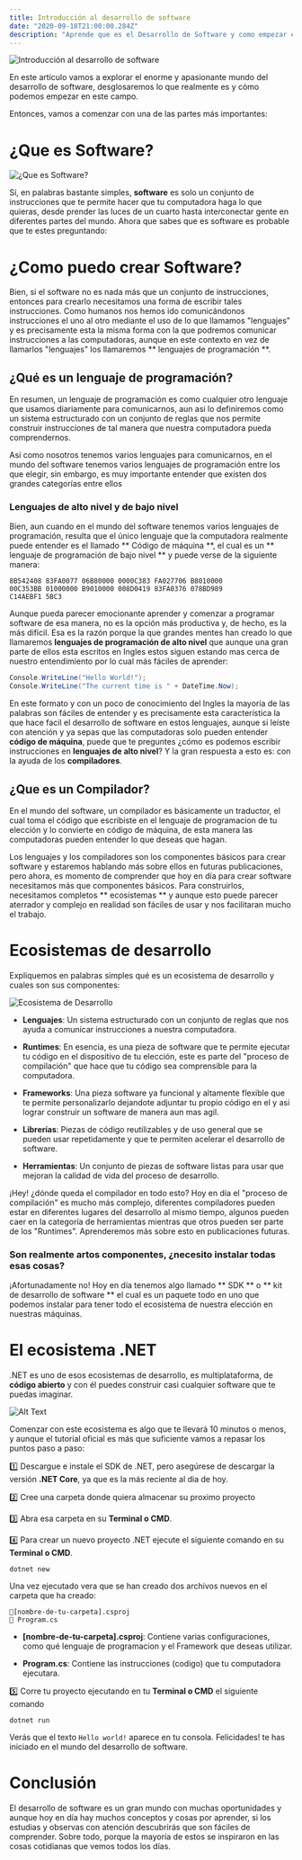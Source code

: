 ```yaml
---
title: Introducción al desarrollo de software
date: "2020-09-18T21:00:00.284Z"
description: "Aprende que es el Desarrollo de Software y como empezar en el"
---
```


![Introducción al desarrollo de software](introduccion.png)

En este artículo vamos a explorar el enorme y apasionante mundo del desarrollo de software, desglosaremos lo que realmente es y cómo podemos empezar en este campo.

Entonces, vamos a comenzar con una de las partes más importantes:

# ¿Que es Software?

![¿Que es Software?](software.png)

Sí, en palabras bastante simples, **software** es solo un conjunto de instrucciones que te permite hacer que tu computadora haga lo que quieras, desde prender las luces de un cuarto hasta interconectar gente en diferentes partes del mundo. Ahora que sabes que es software es probable que te estes preguntando:

# ¿Como puedo crear Software?
Bien, si el software no es nada más que un conjunto de instrucciones, entonces para crearlo necesitamos una forma de escribir tales instrucciones. Como humanos nos hemos ido comunicándonos instrucciones el uno al otro mediante el uso de lo que llamamos "lenguajes" y es precisamente esta la misma forma con la que podremos comunicar instrucciones a las computadoras, aunque en este contexto en vez de llamarlos "lenguajes" los llamaremos ** lenguajes de programación **.

## ¿Qué es un lenguaje de programación?
En resumen, un lenguaje de programación es como cualquier otro lenguaje que usamos diariamente para comunicarnos, aun asi lo definiremos como un sistema estructurado con un conjunto de reglas que nos permite construir instrucciones de tal manera que nuestra computadora pueda comprendernos.  

Así como nosotros tenemos varios lenguajes para comunicarnos, en el mundo del software tenemos varios lenguajes de programación entre los que elegir, sin embargo, es muy importante entender que existen dos grandes categorías entre ellos

### Lenguajes de alto nivel y de bajo nivel
Bien, aun cuando en el mundo del software tenemos varios lenguajes de programación, resulta que el único lenguaje que la computadora realmente puede entender es el llamado ** Código de máquina **, el cual es un ** lenguaje de programación de bajo nivel ** y puede verse de la siguiente manera:

```
8B542408 83FA0077 06B80000 0000C383 FA027706 B8010000 
00C353BB 01000000 B9010000 008D0419 83FA0376 078BD989 
C14AEBF1 5BC3
```

Aunque pueda parecer emocionante aprender y comenzar a programar software de esa manera, no es la opción más productiva y, de hecho, es la más difícil. Esa es la razón porque la que grandes mentes han creado lo que llamaremos **lenguajes de programación de alto nivel** que aunque una gran parte de ellos esta escritos en Ingles estos siguen estando mas cerca de nuestro entendimiento por lo cual más fáciles de aprender:


```csharp
Console.WriteLine("Hello World!"); 
Console.WriteLine("The current time is " + DateTime.Now);
```

En este formato y con un poco de conocimiento del Ingles la mayoría de las palabras son fáciles de entender y es precisamente esta característica la que hace facil el desarrollo de software en estos lenguajes, aunque si leíste con atención y ya sepas que las computadoras solo pueden entender **código de máquina**, puede que te preguntes ¿cómo es podemos escribir instrucciones en **lenguajes de alto nivel**? Y la gran respuesta a esto es: con la ayuda de los **compiladores**.

## ¿Que es un Compilador?
En el mundo del software, un compilador es básicamente un traductor, el cual toma el código que escribiste en el lenguaje de programacion de tu elección y lo convierte en código de máquina, de esta manera las computadoras pueden entender lo que deseas que hagan.

Los lenguajes y los compiladores son los componentes básicos para crear software y estaremos hablando más sobre ellos en futuras publicaciones, pero ahora, es momento de comprender que hoy en día para crear software necesitamos más que componentes básicos. Para construirlos, necesitamos completos ** ecosistemas ** y aunque esto puede parecer aterrador y complejo en realidad son fáciles de usar y nos facilitaran mucho el trabajo.

# Ecosistemas de desarrollo
Expliquemos en palabras simples qué es un ecosistema de desarrollo y cuales son sus componentes:

![Ecosistema de Desarrollo](ecosistema.png)

* **Lenguajes**: Un sistema estructurado con un conjunto de reglas que nos ayuda a comunicar instrucciones a nuestra computadora.

* **Runtimes**: En esencia, es una pieza de software que te permite ejecutar tu código en el dispositivo de tu elección, este es parte del "proceso de compilación" que hace que tu código sea comprensible para la computadora.

* **Frameworks**: Una pieza software ya funcional y altamente flexible que te permite personalizarlo dejandote adjuntar tu propio código en el y asi lograr construir un software de manera aun mas agil.

* **Librerías**: Piezas de código reutilizables y de uso general que se pueden usar repetidamente y que te permiten acelerar el desarrollo de software.

* **Herramientas**: Un conjunto de piezas de software listas para usar que mejoran la calidad de vida del proceso de desarrollo.

¡Hey! ¿dónde queda el compilador en todo esto? Hoy en día el "proceso de compilación" es mucho más complejo, diferentes compiladores pueden estar en diferentes lugares del desarrollo al mismo tiempo, algunos pueden caer en la categoría de herramientas mientras que otros pueden ser parte de los "Runtimes". Aprenderemos más sobre esto en publicaciones futuras.

### Son realmente artos componentes, ¿necesito instalar todas esas cosas?
¡Afortunadamente no! Hoy en día tenemos algo llamado ** SDK ** o ** kit de desarrollo de software ** el cual es un paquete todo en uno que podemos instalar para tener todo el ecosistema de nuestra elección en nuestras máquinas.

# El ecosistema .NET
.NET es uno de esos ecosistemas de desarrollo, es multiplataforma, de **código abierto** y con él puedes construir casi cualquier software que te puedas imaginar.

![Alt Text](https://dev-to-uploads.s3.amazonaws.com/i/iqdcok2h8ub65c3ymgt2.png)

Comenzar con este ecosistema es algo que te llevará 10 minutos o menos, y aunque el tutorial oficial es más que suficiente vamos a repasar los puntos paso a paso:


1️⃣ Descargue e instale el SDK de .NET, pero asegúrese de descargar la versión **.NET Core**, ya que es la más reciente al dia de hoy.

2️⃣ Cree una carpeta donde quiera almacenar su proximo proyecto

3️⃣ Abra esa carpeta en su **Terminal o CMD**.

4️⃣ Para crear un nuevo proyecto .NET ejecute el siguiente comando en su **Terminal o CMD**.

```
dotnet new
```

Una vez ejecutado vera que se han creado dos archivos nuevos en el carpeta que ha creado:

```
📝[nombre-de-tu-carpeta].csproj 
📝 Program.cs
```

* **[nombre-de-tu-carpeta].csproj**: Contiene varias configuraciones, como qué lenguaje de programacion y el Framework que deseas utilizar.

* **Program.cs**: Contiene las instrucciones (codigo) que tu computadora ejecutara. 

5️⃣ Corre tu proyecto ejecutando en tu **Terminal o CMD** el siguiente comando
```
dotnet run
```

Verás que el texto `Hello world!` aparece en tu consola. Felicidades! te has iniciado en el mundo del desarrollo de software.

# Conclusión

El desarrollo de software es un gran mundo con muchas oportunidades y aunque hoy en día hay muchos conceptos y cosas por aprender, si los estudias y observas con atención descubrirás que son fáciles de comprender. Sobre todo, porque la mayoría de estos se inspiraron en las cosas cotidianas que vemos todos los días.